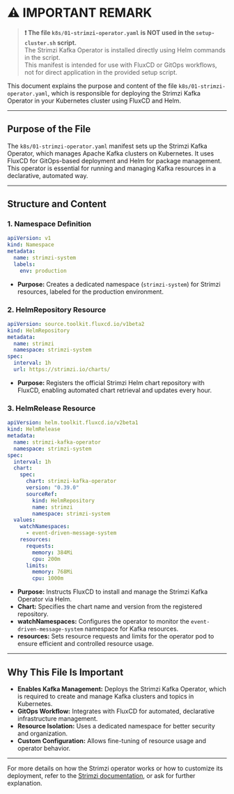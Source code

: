 # ⚠️ IMPORTANT REMARK

> **❗ The file `k8s/01-strimzi-operator.yaml` is NOT used in the `setup-cluster.sh` script.**  
> The Strimzi Kafka Operator is installed directly using Helm commands in the script.  
> This manifest is intended for use with FluxCD or GitOps workflows, not for direct application in the provided setup script.

This document explains the purpose and content of the file `k8s/01-strimzi-operator.yaml`, which is responsible for deploying the Strimzi Kafka Operator in your Kubernetes cluster using FluxCD and Helm.

---

## Purpose of the File

The `k8s/01-strimzi-operator.yaml` manifest sets up the Strimzi Kafka Operator, which manages Apache Kafka clusters on Kubernetes. It uses FluxCD for GitOps-based deployment and Helm for package management. This operator is essential for running and managing Kafka resources in a declarative, automated way.

---

## Structure and Content

### 1. Namespace Definition

```yaml
apiVersion: v1
kind: Namespace
metadata:
  name: strimzi-system
  labels:
    env: production
```

- **Purpose:** Creates a dedicated namespace (`strimzi-system`) for Strimzi resources, labeled for the production environment.

### 2. HelmRepository Resource

```yaml
apiVersion: source.toolkit.fluxcd.io/v1beta2
kind: HelmRepository
metadata:
  name: strimzi
  namespace: strimzi-system
spec:
  interval: 1h
  url: https://strimzi.io/charts/
```

- **Purpose:** Registers the official Strimzi Helm chart repository with FluxCD, enabling automated chart retrieval and updates every hour.

### 3. HelmRelease Resource

```yaml
apiVersion: helm.toolkit.fluxcd.io/v2beta1
kind: HelmRelease
metadata:
  name: strimzi-kafka-operator
  namespace: strimzi-system
spec:
  interval: 1h
  chart:
    spec:
      chart: strimzi-kafka-operator
      version: "0.39.0"
      sourceRef:
        kind: HelmRepository
        name: strimzi
        namespace: strimzi-system
  values:
    watchNamespaces:
      - event-driven-message-system
    resources:
      requests:
        memory: 384Mi
        cpu: 200m
      limits:
        memory: 768Mi
        cpu: 1000m
```

- **Purpose:** Instructs FluxCD to install and manage the Strimzi Kafka Operator via Helm.
- **Chart:** Specifies the chart name and version from the registered repository.
- **watchNamespaces:** Configures the operator to monitor the `event-driven-message-system` namespace for Kafka resources.
- **resources:** Sets resource requests and limits for the operator pod to ensure efficient and controlled resource usage.

---

## Why This File Is Important

- **Enables Kafka Management:** Deploys the Strimzi Kafka Operator, which is required to create and manage Kafka clusters and topics in Kubernetes.
- **GitOps Workflow:** Integrates with FluxCD for automated, declarative infrastructure management.
- **Resource Isolation:** Uses a dedicated namespace for better security and organization.
- **Custom Configuration:** Allows fine-tuning of resource usage and operator behavior.

---

For more details on how the Strimzi operator works or how to customize its deployment, refer to the [Strimzi documentation](https://strimzi.io/docs/), or ask for further explanation.

